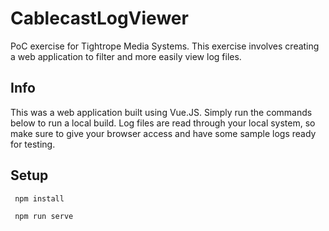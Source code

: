 # CablecastLogViewer
 PoC exercise for Tightrope Media Systems. This exercise involves creating a web application to filter and more easily view log files.

## Info
 This was a web application built using Vue.JS. Simply run the commands below to run a local build. Log files are read through your local system, so make sure to give your browser access and have some sample logs ready for testing.

## Setup
```
 npm install
```

```
 npm run serve
```
